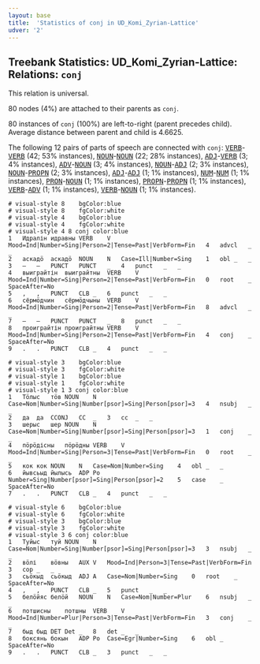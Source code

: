 ```yaml
---
layout: base
title:  'Statistics of conj in UD_Komi_Zyrian-Lattice'
udver: '2'
---
```


## Treebank Statistics: UD_Komi_Zyrian-Lattice: Relations: `conj`

This relation is universal.

80 nodes (4%) are attached to their parents as `conj`.

80 instances of `conj` (100%) are left-to-right (parent precedes child).
Average distance between parent and child is 4.6625.

The following 12 pairs of parts of speech are connected with `conj`: <tt><a href="kpv_lattice-pos-VERB.html">VERB</a></tt>-<tt><a href="kpv_lattice-pos-VERB.html">VERB</a></tt> (42; 53% instances), <tt><a href="kpv_lattice-pos-NOUN.html">NOUN</a></tt>-<tt><a href="kpv_lattice-pos-NOUN.html">NOUN</a></tt> (22; 28% instances), <tt><a href="kpv_lattice-pos-ADJ.html">ADJ</a></tt>-<tt><a href="kpv_lattice-pos-VERB.html">VERB</a></tt> (3; 4% instances), <tt><a href="kpv_lattice-pos-ADV.html">ADV</a></tt>-<tt><a href="kpv_lattice-pos-NOUN.html">NOUN</a></tt> (3; 4% instances), <tt><a href="kpv_lattice-pos-NOUN.html">NOUN</a></tt>-<tt><a href="kpv_lattice-pos-ADJ.html">ADJ</a></tt> (2; 3% instances), <tt><a href="kpv_lattice-pos-NOUN.html">NOUN</a></tt>-<tt><a href="kpv_lattice-pos-PROPN.html">PROPN</a></tt> (2; 3% instances), <tt><a href="kpv_lattice-pos-ADJ.html">ADJ</a></tt>-<tt><a href="kpv_lattice-pos-ADJ.html">ADJ</a></tt> (1; 1% instances), <tt><a href="kpv_lattice-pos-NUM.html">NUM</a></tt>-<tt><a href="kpv_lattice-pos-NUM.html">NUM</a></tt> (1; 1% instances), <tt><a href="kpv_lattice-pos-PRON.html">PRON</a></tt>-<tt><a href="kpv_lattice-pos-NOUN.html">NOUN</a></tt> (1; 1% instances), <tt><a href="kpv_lattice-pos-PROPN.html">PROPN</a></tt>-<tt><a href="kpv_lattice-pos-PROPN.html">PROPN</a></tt> (1; 1% instances), <tt><a href="kpv_lattice-pos-VERB.html">VERB</a></tt>-<tt><a href="kpv_lattice-pos-ADV.html">ADV</a></tt> (1; 1% instances), <tt><a href="kpv_lattice-pos-VERB.html">VERB</a></tt>-<tt><a href="kpv_lattice-pos-NOUN.html">NOUN</a></tt> (1; 1% instances).


~~~ conllu
# visual-style 8	bgColor:blue
# visual-style 8	fgColor:white
# visual-style 4	bgColor:blue
# visual-style 4	fgColor:white
# visual-style 4 8 conj	color:blue
1	Идралін	идравны	VERB	V	Mood=Ind|Number=Sing|Person=2|Tense=Past|VerbForm=Fin	4	advcl	_	_
2	аскадӧ	аскадӧ	NOUN	N	Case=Ill|Number=Sing	1	obl	_	_
3	–	–	PUNCT	PUNCT	_	4	punct	_	_
4	выиграйтін	выиграйтны	VERB	V	Mood=Ind|Number=Sing|Person=2|Tense=Past|VerbForm=Fin	0	root	_	SpaceAfter=No
5	,	,	PUNCT	CLB	_	6	punct	_	_
6	сёрмӧдчин	сёрмӧдчыны	VERB	V	Mood=Ind|Number=Sing|Person=2|Tense=Past|VerbForm=Fin	8	advcl	_	_
7	–	–	PUNCT	PUNCT	_	8	punct	_	_
8	проиграйтін	проиграйтны	VERB	V	Mood=Ind|Number=Sing|Person=2|Tense=Past|VerbForm=Fin	4	conj	_	SpaceAfter=No
9	.	.	PUNCT	CLB	_	4	punct	_	_

~~~


~~~ conllu
# visual-style 3	bgColor:blue
# visual-style 3	fgColor:white
# visual-style 1	bgColor:blue
# visual-style 1	fgColor:white
# visual-style 1 3 conj	color:blue
1	Тӧлыс	тӧв	NOUN	N	Case=Nom|Number=Sing|Number[psor]=Sing|Person[psor]=3	4	nsubj	_	_
2	да	да	CCONJ	CC	_	3	cc	_	_
3	шерыс	шер	NOUN	N	Case=Nom|Number=Sing|Number[psor]=Sing|Person[psor]=3	1	conj	_	_
4	пӧрӧдісны	пӧрӧдны	VERB	V	Mood=Ind|Number=Sing|Person=3|Tense=Past|VerbForm=Fin	0	root	_	_
5	кок	кок	NOUN	N	Case=Nom|Number=Sing	4	obl	_	_
6	йывсьыд	йылысь	ADP	Po	Number=Sing|Number[psor]=Sing|Person[psor]=2	5	case	_	SpaceAfter=No
7	.	.	PUNCT	CLB	_	4	punct	_	_

~~~


~~~ conllu
# visual-style 6	bgColor:blue
# visual-style 6	fgColor:white
# visual-style 3	bgColor:blue
# visual-style 3	fgColor:white
# visual-style 3 6 conj	color:blue
1	Туйыс	туй	NOUN	N	Case=Nom|Number=Sing|Number[psor]=Sing|Person[psor]=3	3	nsubj	_	_
2	вӧлі	вӧвны	AUX	V	Mood=Ind|Person=3|Tense=Past|VerbForm=Fin	3	cop	_	_
3	сьӧкыд	сьӧкыд	ADJ	A	Case=Nom|Number=Sing	0	root	_	SpaceAfter=No
4	,	,	PUNCT	CLB	_	5	punct	_	_
5	белӧйяс	белӧй	NOUN	N	Case=Nom|Number=Plur	6	nsubj	_	_
6	потшисны	потшны	VERB	V	Mood=Ind|Number=Plur|Person=3|Tense=Past|VerbForm=Fin	3	conj	_	_
7	быд	быд	DET	Det	_	8	det	_	_
8	боксянь	бокын	ADP	Po	Case=Egr|Number=Sing	6	obl	_	SpaceAfter=No
9	.	.	PUNCT	CLB	_	3	punct	_	_

~~~



